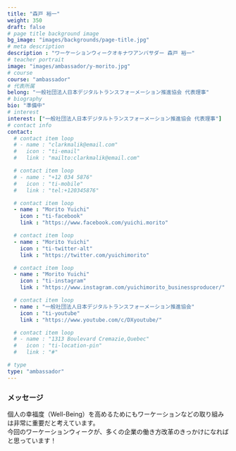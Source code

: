 ```yaml
---
title: "森戸 裕一"
weight: 350
draft: false
# page title background image
bg_image: "images/backgrounds/page-title.jpg"
# meta description
description : "ワーケーションウィークオキナワアンバサダー 森戸 裕一"
# teacher portrait
image: "images/ambassador/y-morito.jpg"
# course
course: "ambassador"
# 代表所属
belong: "一般社団法人日本デジタルトランスフォーメーション推進協会 代表理事"
# biography
bio: "準備中"
# interest
interest: ["一般社団法人日本デジタルトランスフォーメーション推進協会 代表理事"]
# contact info
contact:
  # contact item loop
  # - name : "clarkmalik@email.com"
  #   icon : "ti-email"
  #   link : "mailto:clarkmalik@email.com"

  # contact item loop
  # - name : "+12 034 5876"
  #   icon : "ti-mobile"
  #   link : "tel:+120345876"

  # contact item loop
  - name : "Morito Yuichi"
    icon : "ti-facebook"
    link : "https://www.facebook.com/yuichi.morito"

  # contact item loop
  - name : "Morito Yuichi"
    icon : "ti-twitter-alt"
    link : "https://twitter.com/yuichimorito"

  # contact item loop
  - name : "Morito Yuichi"
    icon : "ti-instagram"
    link : "https://www.instagram.com/yuichimorito_businessproducer/"

  # contact item loop
  - name : "一般社団法人日本デジタルトランスフォーメーション推進協会"
    icon : "ti-youtube"
    link : "https://www.youtube.com/c/DXyoutube/"

  # contact item loop
  # - name : "1313 Boulevard Cremazie,Quebec"
  #   icon : "ti-location-pin"
  #   link : "#"

# type
type: "ambassador"
---
```


### メッセージ

個人の幸福度（Well-Being）を高めるためにもワーケーションなどの取り組みは非常に重要だと考えています。  
今回のワーケーションウィークが、多くの企業の働き方改革のきっかけになればと思っています！